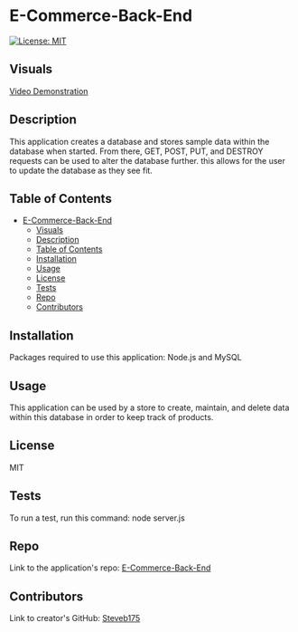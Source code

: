 
# E-Commerce-Back-End

[![License: MIT](https://img.shields.io/badge/License-MIT-yellow.svg)](https://opensource.org/licenses/MIT)

## Visuals

[Video Demonstration](https://drive.google.com/file/d/1rk754op7ZdXq9H2U5mCZesW2Xp8jhIRO/view)


## Description
  This application creates a database and stores sample data within the database when started.  From there,  GET, POST,  PUT, and DESTROY requests can be used to alter the database further. this allows for the user to update the database as they see fit.

## Table of Contents
- [E-Commerce-Back-End](#e-commerce-back-end)
  - [Visuals](#visuals)
  - [Description](#description)
  - [Table of Contents](#table-of-contents)
  - [Installation](#installation)
  - [Usage](#usage)
  - [License](#license)
  - [Tests](#tests)
  - [Repo](#repo)
  - [Contributors](#contributors)

## Installation
Packages required to use this application: Node.js and MySQL

## Usage
This application can be used by a store to create, maintain, and delete data within this database in order to keep track of products.

## License
MIT

## Tests
To run a test, run this command: node server.js

## Repo

Link to the application's repo: [E-Commerce-Back-End](https://github.com/Steveb175/E-Commerce-Back-End)

## Contributors
Link to creator's GitHub: [Steveb175](https://github.com/Steveb175)

